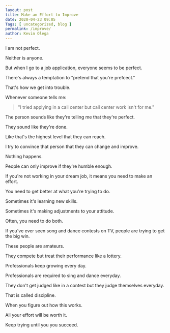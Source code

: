 ```yaml
--- 
layout: post 
title: Make an Effort to Improve
date: 2020-04-23 09:05
Tags: [ uncategorized, blog ]
permalink: /improve/ 
author: Kevin Olega 
--- 
```

I am not perfect.

Neither is anyone.

But when I go to a job application, everyone seems to be perfect.

There's always a temptation to "pretend that you're prefcect."

That's how we get into trouble.

Whenever someone tells me:

> "I tried applying in a call center but call center work isn't for me."

The person sounds like they're telling me that they're perfect.

They sound like they're done.

Like that's the highest level that they can reach.

I try to convince that person that they can change and improve.

Nothing happens.

People can only improve if they're humble enough.

If you're not working in your dream job, it means you need to make an effort.

You need to get better at what you're trying to do.

Sometimes it's learning new skills.

Sometimes it's making adjustments to your attitude.

Often, you need to do both.

If you've ever seen song and dance contests on TV, people are trying to get the big win.

These people are amateurs.

They compete but treat their performance like a lottery.

Professionals keep growing every day.

Professionals are required to sing and dance everyday.

They don't get judged like in a contest but they judge themselves everyday.

That is called discipline.

When you figure out how this works.

All your effort will be worth it.

Keep trying until you you succeed.